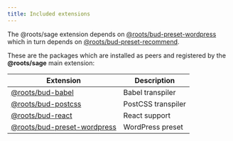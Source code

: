 ```yaml
---
title: Included extensions
---
```


The @roots/sage extension depends on [@roots/bud-preset-wordpress](https://bud.js.org/extensions/bud-preset-wordpress) which in turn depends on [@roots/bud-preset-recommend](https://bud.js.org/extensions/bud-preset-recommend).

These are the packages which are installed as peers and registered by the **@roots/sage** main extension:

| Extension                                                                         | Description        |
| --------------------------------------------------------------------------------- | ------------------ |
| [@roots/bud-babel](https://bud.js.org/extensions/bud-babel)                       | Babel transpiler   |
| [@roots/bud-postcss](https://bud.js.org/extensions/bud-postcss)                   | PostCSS transpiler |
| [@roots/bud-react](https://bud.js.org/extensions/bud-react)                       | React support      |
| [@roots/bud-preset-wordpress](https://bud.js.org/extensions/bud-preset-wordpress) | WordPress preset   |
